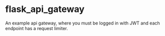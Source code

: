 # flask_api_gateway
An example api gateway, where you must be logged in with JWT and each endpoint has a request limiter.

